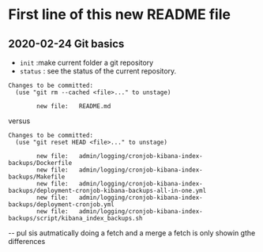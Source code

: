 # First line of this new README file
## 2020-02-24 Git basics
- `init`    :make current folder a git repository
- `status`  : see the status of the current repository.

```
Changes to be committed:
  (use "git rm --cached <file>..." to unstage)

        new file:   README.md
```

versus

```
Changes to be committed:
  (use "git reset HEAD <file>..." to unstage)

        new file:   admin/logging/cronjob-kibana-index-backups/Dockerfile
        new file:   admin/logging/cronjob-kibana-index-backups/Makefile
        new file:   admin/logging/cronjob-kibana-index-backups/deployment-cronjob-kibana-backups-all-in-one.yml
        new file:   admin/logging/cronjob-kibana-index-backups/deployment-cronjob.yml
        new file:   admin/logging/cronjob-kibana-index-backups/script/kibana_index_backups.sh
```

-- pul sis autmatically doing a fetch and a merge
a fetch is only showin gthe differences
